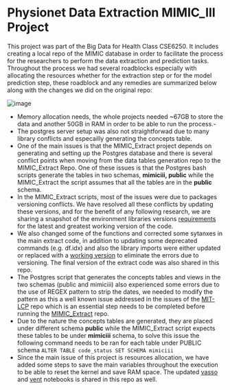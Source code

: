 # Physionet Data Extraction MIMIC_III Project
This project was part of the Big Data for Health Class CSE6250. It includes creating a local repo of the MIMIC database in order to facilitate the process for the researchers to perform the data extraction and prediction tasks. Throughout the process we had several roadblocks especially with allocating the resources whether for the extraction step or for the model prediction step, these roadblock and any remedies are summarized below along with the changes we did on the original repo:

![image](https://user-images.githubusercontent.com/7920085/165003835-2351cb3f-20cc-4b2d-a489-0a1ea4de076c.png)

* Memory allocation needs, the whole projects needed ~67GB to store the data and another 50GB in RAM in order to be able to run the process.-
* The postgres server setup was also not straightforwad due to many library conflicts and especailly generating the concepts table.
* One of the main issues is that the MIMIC_Extract project depends on generating and setting up the Postgres database and there is several conflict points when moving from the data tables generation repo to the MIMIC_Extract Repo. One of these issues is that the Postgres bash scripts generate the tables in two schemas, **mimiciii, public** while the MIMIC_Extract the script assumes that all the tables are in the **public** schema.
* In the MIMIC_Extract scripts, most of the issues were due to packages versioning conflicts. We have resolved all these conflicts by updating these versions, and for the benefit of any following research, we are sharing a snapshot of the environment libraries versions [requirements](https://github.com/atheeralattar/mimic-project/blob/main/requirements.txt) for the latest and greatest working version of the code.
* We also changed some of the functions and corrected some sytanxes in the main extract code, in addition to updating some deprecated commands (e.g. df.idx) and also the library imports were either updated or replaced with a [working version](https://github.com/atheeralattar/mimic-project/blob/main/mimic_direct_extract.py) to eliminate the errors due to versioning. The final version of the extract code was also shared in this repo.
* The Postgres script that generates the concepts tables and views in the two schemas (public and mimiciii) also experienced some errors due to the use of REGEX pattern to strip the dates, we needed to modify the pattern as this a well known issue addressed in the issues of the [MIT-LCP](https://github.com/MIT-LCP/) repo which is an essential step needs to be completed before running the [MIMIC_Extract](https://github.com/MLforHealth/MIMIC_Extract) repo.
* Due to the nature the concepts tables are generated, they are placed under different schema **public** while the MIMIC_Extract script expects these tables to be under **mimiciii** schema, to solve this issue the following command needs to be ran for each table under PUBLIC schema ```ALTER TABLE code_status SET SCHEMA mimiciii```
* Since the main issue of this project is resources allocation, we have added some steps to save the main variables throughout the execution to be able to reset the kernel and save RAM space. The updated [vasso](https://github.com/atheeralattar/mimic-project/blob/main/Baselines%20for%20Intervention%20Prediction%20-%20Mechanical%20Ventilation.ipynb) and [vent](https://github.com/atheeralattar/mimic-project/blob/main/Baselines%20for%20Intervention%20Prediction%20-%20Vasopressor.ipynb) notebooks is shared in this repo as well.
